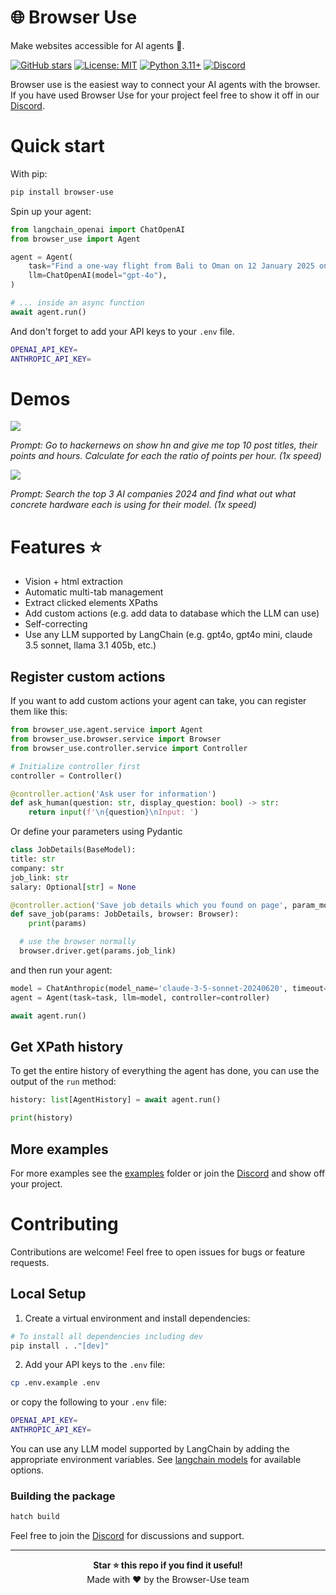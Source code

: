 # 🌐 Browser Use

Make websites accessible for AI agents 🤖.

[![GitHub stars](https://img.shields.io/github/stars/gregpr07/browser-use?style=social)](https://github.com/gregpr07/browser-use/stargazers)
[![License: MIT](https://img.shields.io/badge/License-MIT-yellow.svg)](https://opensource.org/licenses/MIT)
[![Python 3.11+](https://img.shields.io/badge/python-3.11+-blue.svg)](https://www.python.org/downloads/)
[![Discord](https://img.shields.io/discord/1303749220842340412?color=7289DA&label=Discord&logo=discord&logoColor=white)](https://link.browser-use.com/discord)

Browser use is the easiest way to connect your AI agents with the browser. If you have used Browser Use for your project feel free to show it off in our [Discord](https://link.browser-use.com/discord).

# Quick start

With pip:

```bash
pip install browser-use
```

Spin up your agent:

```python
from langchain_openai import ChatOpenAI
from browser_use import Agent

agent = Agent(
    task="Find a one-way flight from Bali to Oman on 12 January 2025 on Google Flights. Return me the cheapest option.",
    llm=ChatOpenAI(model="gpt-4o"),
)

# ... inside an async function
await agent.run()
```

And don't forget to add your API keys to your `.env` file.

```bash
OPENAI_API_KEY=
ANTHROPIC_API_KEY=
```

# Demos

<div>
    <a href="https://www.loom.com/share/63612b5994164cb1bb36938d62fe9983">
      <img style="max-width:300px;" src="https://cdn.loom.com/sessions/thumbnails/63612b5994164cb1bb36938d62fe9983-7133f9e169672e6f-full-play.gif">
    </a>
    <p><i>Prompt: Go to hackernews on show hn and give me top 10 post titles, their points and hours. Calculate for each the ratio of points per hour. (1x speed) </i></p>
</div>
<div>
    <a href="https://www.loom.com/share/2af938b9f8024647950a9e18b3946054">
      <img style="max-width:300px;" src="https://cdn.loom.com/sessions/thumbnails/2af938b9f8024647950a9e18b3946054-b99c733cf670e568-full-play.gif">
    </a>
    <p><i>Prompt: Search the top 3 AI companies 2024 and find what out what concrete hardware each is using for their model. (1x speed)</i></p>
</div>

# Features ⭐

- Vision + html extraction
- Automatic multi-tab management
- Extract clicked elements XPaths
- Add custom actions (e.g. add data to database which the LLM can use)
- Self-correcting
- Use any LLM supported by LangChain (e.g. gpt4o, gpt4o mini, claude 3.5 sonnet, llama 3.1 405b, etc.)

## Register custom actions

If you want to add custom actions your agent can take, you can register them like this:

```python
from browser_use.agent.service import Agent
from browser_use.browser.service import Browser
from browser_use.controller.service import Controller

# Initialize controller first
controller = Controller()

@controller.action('Ask user for information')
def ask_human(question: str, display_question: bool) -> str:
	return input(f'\n{question}\nInput: ')
```

Or define your parameters using Pydantic

```python
class JobDetails(BaseModel):
title: str
company: str
job_link: str
salary: Optional[str] = None

@controller.action('Save job details which you found on page', param_model=JobDetails, requires_browser=True)
def save_job(params: JobDetails, browser: Browser):
	print(params)

  # use the browser normally
  browser.driver.get(params.job_link)
```

and then run your agent:

```python
model = ChatAnthropic(model_name='claude-3-5-sonnet-20240620', timeout=25, stop=None, temperature=0.3)
agent = Agent(task=task, llm=model, controller=controller)

await agent.run()
```

## Get XPath history

To get the entire history of everything the agent has done, you can use the output of the `run` method:

```python
history: list[AgentHistory] = await agent.run()

print(history)
```

## More examples

For more examples see the [examples](examples) folder or join the [Discord](https://link.browser-use.com/discord) and show off your project.

# Contributing

Contributions are welcome! Feel free to open issues for bugs or feature requests.

## Local Setup

1. Create a virtual environment and install dependencies:

```bash
# To install all dependencies including dev
pip install . ."[dev]"
```

2. Add your API keys to the `.env` file:

```bash
cp .env.example .env
```

or copy the following to your `.env` file:

```bash
OPENAI_API_KEY=
ANTHROPIC_API_KEY=
```

You can use any LLM model supported by LangChain by adding the appropriate environment variables. See [langchain models](https://python.langchain.com/docs/integrations/chat/) for available options.

### Building the package

```bash
hatch build
```

Feel free to join the [Discord](https://link.browser-use.com/discord) for discussions and support.

---

<div align="center">
  <b>Star ⭐ this repo if you find it useful!</b><br>
  Made with ❤️ by the Browser-Use team
</div>
